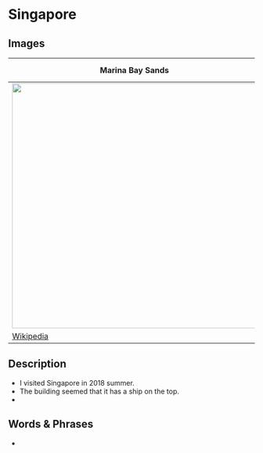 # Singapore

## Images

|Marina Bay Sands|infinity pool|
|--|--|
|<img src="https://upload.wikimedia.org/wikipedia/commons/thumb/f/f9/Marina_Bay_Sands_in_the_evening_-_20101120.jpg/1280px-Marina_Bay_Sands_in_the_evening_-_20101120.jpg" width="500px"> |--|
|[Wikipedia](https://ja.wikipedia.org/wiki/%E3%83%9E%E3%83%AA%E3%83%BC%E3%83%8A%E3%83%99%E3%82%A4%E3%83%BB%E3%82%B5%E3%83%B3%E3%82%BA)||

## Description
- I visited Singapore in 2018 summer.
- The building seemed that it has a ship on the top.
- 
## Words & Phrases
- 
